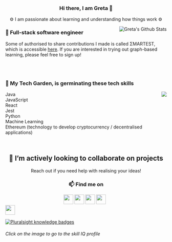 <h3 align="center"> Hi there, I am Greta 👋</h3>
<p align="center">⚙️ I am passionate about learning and understanding how things work ⚙️</p>

<img align="right" alt=" Greta's Github Stats" src="https://github-readme-stats.vercel.app/api?username=gretaivan&show_icons=true&theme=radical" />



<!--
**gretaivan/gretaivan** is a ✨ _special_ ✨ repository because its `README.md` (this file) appears on your GitHub profile
# [![greta ivan header coming soon]()](my web)
-->

### 🥜 Full-stack software engineer
Some of authorised to share contributions I made is called ΣMARTEST, which is accessible [here](https://smartestknowledge.org/). If you are interested in trying out graph-based learning, please feel free to sign up!



<br /><br />


### 🌱 My Tech Garden, is germinating these tech skills
<img align="right" src="https://github-readme-stats.vercel.app/api/top-langs/?username=gretaivan&layout=compact&theme=radical" />

Java <br />
JavaScript <br />
React <br />
Jest <br/>
Python <br />
Machine Learning <br />
Ethereum (technology to develop cryptocurrency / decentralised applications) <br />



<br />

<h2 align="center"> 🔭 I’m actively looking to collaborate on projects </h2>
<p align="center"> Reach out if you need help with realising your ideas!</p>


<h3 align='center'>📫 Find me on </h3>
<p align='center'>
  <a href="https://instagram.com/greta.codes"><img height="30" src="https://user-images.githubusercontent.com/47504179/114736779-4ec50500-9d3e-11eb-9f25-78506d83e96e.png"></a>
  <a href="https://www.linkedin.com/in/gretaivan/"><img height="30" src="https://github.com/WaylonWalker/WaylonWalker/blob/main/icon/linkedin.png?raw=true"></a>
  <a href="https://app.pluralsight.com/profile/greta-ivan"><img height="30" src="https://user-images.githubusercontent.com/47504179/114736275-dd855200-9d3d-11eb-8f35-f5a3601477ba.png" /></a>
  <a href="https://dev.to/gretaivan"><img height="30" src="https://raw.githubusercontent.com/WaylonWalker/WaylonWalker/main/icon/dev.png"></a>&nbsp;&nbsp;
 <a style="display:flex" alt="Portfolio" href="https://gretaivan.netlify.app/"><img height="30" src="https://user-images.githubusercontent.com/47504179/114738400-d52e1680-9d3f-11eb-80de-7c76a10231a7.png"></a>
</p>



  


[![Pluralsight knowledge badges](https://user-images.githubusercontent.com/47504179/114734346-099fd380-9d3c-11eb-9371-832e9793bc45.png)](https://app.pluralsight.com/profile/greta-ivan)
###### Click on the image to go to the skill IQ profile




